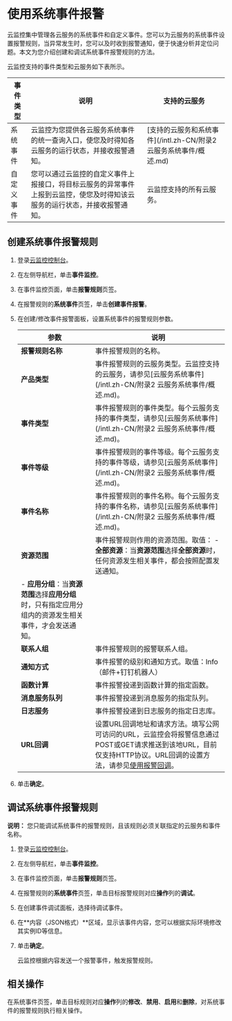 # 使用系统事件报警

云监控集中管理各云服务的系统事件和自定义事件。您可以为云服务的系统事件设置报警规则，当异常发生时，您可以及时收到报警通知，便于快速分析并定位问题。本文为您介绍创建和调试系统事件报警规则的方法。

云监控支持的事件类型和云服务如下表所示。

|事件类型|说明|支持的云服务|
|----|--|------|
|系统事件|云监控为您提供各云服务系统事件的统一查询入口，使您及时得知各云服务的运行状态，并接收报警通知。|[支持的云服务和系统事件](/intl.zh-CN/附录2 云服务系统事件/概述.md)|
|自定义事件|您可以通过云监控的自定义事件上报接口，将目标云服务的异常事件上报到云监控，使您及时得知该云服务的运行状态，并接收报警通知。|云监控支持的所有云服务。|

## 创建系统事件报警规则

1.  登录[云监控控制台](https://cms-intl.console.aliyun.com)。

2.  在左侧导航栏，单击**事件监控**。

3.  在事件监控页面，单击**报警规则**页签。

4.  在报警规则的**系统事件**页签，单击**创建事件报警**。

5.  在创建/修改事件报警面板，设置系统事件的报警规则参数。

    |参数|说明|
    |--|--|
    |**报警规则名称**|事件报警规则的名称。|
    |**产品类型**|事件报警规则的云服务类型。云监控支持的云服务，请参见[云服务系统事件](/intl.zh-CN/附录2 云服务系统事件/概述.md)。|
    |**事件类型**|事件报警规则的事件类型。每个云服务支持的事件类型，请参见[云服务系统事件](/intl.zh-CN/附录2 云服务系统事件/概述.md)。|
    |**事件等级**|事件报警规则的事件等级。每个云服务支持的事件等级，请参见[云服务系统事件](/intl.zh-CN/附录2 云服务系统事件/概述.md)。|
    |**事件名称**|事件报警规则的事件名称。每个云服务支持的事件名称，请参见[云服务系统事件](/intl.zh-CN/附录2 云服务系统事件/概述.md)。|
    |**资源范围**|事件报警规则作用的资源范围。取值：    -   **全部资源**：当**资源范围**选择**全部资源**时，任何资源发生相关事件，都会按照配置发送通知。
    -   **应用分组**：当**资源范围**选择**应用分组**时，只有指定应用分组内的资源发生相关事件，才会发送通知。 |
    |**联系人组**|事件报警规则的报警联系人组。|
    |**通知方式**|事件报警的级别和通知方式。取值：Info（邮件+钉钉机器人） |
    |**函数计算**|事件报警投递到函数计算的指定函数。|
    |**消息服务队列**|事件报警投递到消息服务的指定队列。|
    |**日志服务**|事件报警投递到日志服务的指定日志库。|
    |**URL回调**|设置URL回调地址和请求方法。填写公网可访问的URL，云监控会将报警信息通过POST或GET请求推送到该地URL，目前仅支持HTTP协议。URL回调的设置方法，请参见[使用报警回调](/intl.zh-CN/报警服务/报警规则/使用报警回调.md)。|

6.  单击**确定**。


## 调试系统事件报警规则

**说明：** 您只能调试系统事件的报警规则，且该规则必须关联指定的云服务和事件名称。

1.  登录[云监控控制台](https://cms-intl.console.aliyun.com)。

2.  在左侧导航栏，单击**事件监控**。

3.  在事件监控页面，单击**报警规则**页签。

4.  在报警规则的**系统事件**页签，单击目标报警规则对应**操作**列的**调试**。

5.  在创建事件调试面板，选择待调试事件。

6.  在**内容（JSON格式）**区域，显示该事件内容，您可以根据实际环境修改其实例ID等信息。

7.  单击**确定**。

    云监控根据内容发送一个报警事件，触发报警规则。


## 相关操作

在系统事件页签，单击目标规则对应**操作**列的**修改**、**禁用**、**启用**和**删除**，对系统事件的报警规则执行相关操作。

